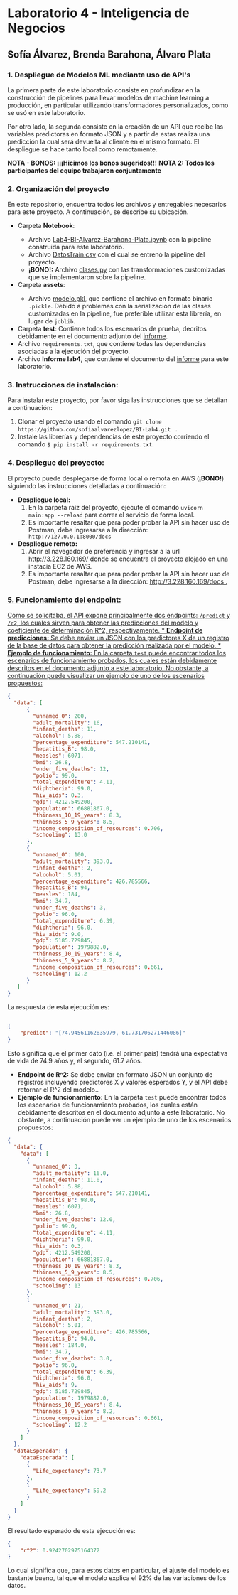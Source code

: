 # Laboratorio 4 - Inteligencia de Negocios 
## Sofía Álvarez, Brenda Barahona, Álvaro Plata

<h3>1. Despliegue de Modelos ML mediante uso de API's</h3>

La primera parte de este laboratorio consiste en profundizar en la construcción de pipelines para llevar modelos de machine learning a producción, en particular utilizando transformadores personalizados, como se usó en este laboratorio.

Por otro lado, la segunda consiste en la creación de un API que recibe las variables predictoras en formato JSON y a partir de estas realiza una predicción la cual será devuelta al cliente en el mismo formato. El despliegue se hace tanto local como remotamente.

<b>NOTA - BONOS: ¡¡¡Hicimos los bonos sugeridos!!!</b>
<b>NOTA 2: Todos los participantes del equipo trabajaron conjuntamente </b>

<h3>2. Organización del proyecto</h3>
En este repositorio, encuentra todos los archivos y entregables necesarios para este proyecto. A continuación, se describe su ubicación.
<ul>
  <li>Carpeta <b>Notebook</b>:</li>
  <ul>
      <li> Archivo <a href="https://github.com/sofiaalvarezlopez/BI-Lab4/blob/main/Notebook/Lab4-BI-Alvarez-Barahona-Plata.ipynb" target="_blank">Lab4-BI-Alvarez-Barahona-Plata.ipynb</a> con la pipeline construida para este laboratorio. </li>
      <li> Archivo <a href="https://github.com/sofiaalvarezlopez/BI-Lab4/blob/main/Notebook/DatosTrain.csv" target="_blank">DatosTrain.csv</a> con el cual se entrenó la pipeline del proyecto. </li>
      <li> <b>¡BONO!:</b> Archivo <a href="https://github.com/sofiaalvarezlopez/BI-Lab4/blob/main/Notebook/clases.py" target="_blank">clases.py</a> con las transformaciones customizadas que se implementaron sobre la pipeline. </li>
  </ul>
   <li>Carpeta <b>assets</b>:</li>
  <ul>
    <li> Archivo <a href="https://github.com/sofiaalvarezlopez/BI-Lab4/blob/main/assets/modelo.pkl">modelo.pkl</a>, que contiene el archivo en formato binario <code>.pickle</code>. Debido a problemas con la serialización de las clases customizadas en la pipeline, fue preferible utilizar esta librería, en lugar de <code>joblib</code>.
  </ul>
  <li>Carpeta <b>test</b>: Contiene todos los escenarios de prueba, decritos debidamente en el documento adjunto del <a href="https://github.com/sofiaalvarezlopez/BI-Lab4/blob/main/Informe%20lab4.docx"> informe</a>. </li>
  <li> Archivo <code>requirements.txt</code>, que contiene todas las dependencias asociadas a la ejecución del proyecto. </li>
  <li> Archivo <b>Informe lab4</b>, que contiene el documento del <a href="https://github.com/sofiaalvarezlopez/BI-Lab4/blob/main/Informe%20lab4.docx"> informe</a> para este laboratorio.
    
  </ul>
  
<h3>3. Instrucciones de instalación:</h3>
Para instalar este proyecto, por favor siga las instrucciones que se detallan a continuación:
  <ol>
  <li>Clonar el proyecto usando el comando <code>git clone https://github.com/sofiaalvarezlopez/BI-Lab4.git </code> .</li>
  <li>Instale las librerías y dependencias de este proyecto corriendo el comando <code>$ pip install -r requirements.txt</code>. </li>
  </ol>
  
<h3>4. Despliegue del proyecto:</h3>
El proyecto puede desplegarse de forma local o remota en AWS (<b>¡BONO!</b>) siguiendo las instrucciones detalladas a continuación:
  <ul>
    <li>
      <strong>Despliegue local:</strong>
      <ol>
        <li> En la carpeta raíz del proyecto, ejecute el comando <code>uvicorn main:app --reload</code> para correr el servicio de forma local.</li>
         <li>Es importante resaltar que para poder probar la API sin hacer uso de Postman, debe ingresarse a la dirección: <code> http://127.0.0.1:8000/docs </code>  </li>
      </ol>
    </li>
    <li>
      <strong>Despliegue remoto:</strong>
      <ol>
        <li>Abrir el navegador de preferencia y ingresar a la url <a href="http://3.228.160.169"  target="_blank">http://3.228.160.169/</a> donde se encuentra el proyecto alojado en una instacia EC2 de AWS.</li>
        <li>Es importante resaltar que para poder probar la API sin hacer uso de Postman, debe ingresarse a la dirección: <a href="http://3.228.160.169/docs" target="_blank"> http://3.228.160.169/docs </code>.  </li>
      </ol>
    </li>
  </ul>
  
<h3>5. Funcionamiento del endpoint:</h3>
Como se solicitaba, el API expone principalmente dos endpoints: <code>/predict</code> y <code>/r2</code>, los cuales sirven para obtener las predicciones del modelo y coeficiente de determinación R^2, respectivamente.
* <strong>Endpoint de predicciones:</strong> Se debe enviar un JSON con los predictores X de un registro de la base de datos para obtener la predicción realizada por el modelo.</li>
* <strong>Ejemplo de funcionamiento:</strong> En la carpeta <code>test</code> puede encontrar todos los escenarios de funcionamiento probados, los cuales están debidamente descritos en el documento adjunto a este laboratorio. No obstante, a continuación puede visualizar un ejemplo de uno de los escenarios propuestos:

```json
{
  "data": [
      { 
        "unnamed_0": 200,
        "adult_mortality": 16,
        "infant_deaths": 11,
        "alcohol": 5.88,
        "percentage_expenditure": 547.210141,
        "hepatitis_B": 98.0,
        "measles": 6071,
        "bmi": 26.8,
        "under_five_deaths": 12,
        "polio": 99.0,
        "total_expenditure": 4.11,
        "diphtheria": 99.0,
        "hiv_aids": 0.3,
        "gdp": 4212.549200,
        "population": 66881867.0,
        "thinness_10_19_years": 8.3,
        "thinness_5_9_years": 8.5,
        "income_composition_of_resources": 0.706,
        "schooling": 13.0
      },
      {
        "unnamed_0": 100,
        "adult_mortality": 393.0,
        "infant_deaths": 2,
        "alcohol": 5.01,
        "percentage_expenditure": 426.785566,
        "hepatitis_B": 94,
        "measles": 184,
        "bmi": 34.7,
        "under_five_deaths": 3,
        "polio": 96.0,
        "total_expenditure": 6.39,
        "diphtheria": 96.0,
        "hiv_aids": 9.0,
        "gdp": 5185.729845,
        "population": 1979882.0,
        "thinness_10_19_years": 8.4,
        "thinness_5_9_years": 8.2,
        "income_composition_of_resources": 0.661,
        "schooling": 12.2
      }
   ]
}
```

La respuesta de esta ejecución es:

```json

{
    "predict": "[74.94561162835979, 61.731706271446086]"
}

```
Esto significa que el primer dato (i.e. el primer país) tendrá una expectativa de vida de 74.9 años y, el segundo, 61.7 años.

* <strong>Endpoint de R^2:</strong> Se debe enviar en formato JSON un conjunto de registros incluyendo predictores X y valores esperados Y, y el API debe retornar el R^2 del modelo..</li>
* <strong>Ejemplo de funcionamiento:</strong> En la carpeta <code>test</code> puede encontrar todos los escenarios de funcionamiento probados, los cuales están debidamente descritos en el documento adjunto a este laboratorio. No obstante, a continuación puede ver un ejemplo de uno de los escenarios propuestos:
```json
{
  "data": {
    "data": [
      {
        "unnamed_0": 3,
        "adult_mortality": 16.0,
        "infant_deaths": 11.0,
        "alcohol": 5.88,
        "percentage_expenditure": 547.210141,
        "hepatitis_B": 98.0,
        "measles": 6071,
        "bmi": 26.8,
        "under_five_deaths": 12.0,
        "polio": 99.0,
        "total_expenditure": 4.11,
        "diphtheria": 99.0,
        "hiv_aids": 0.3,
        "gdp": 4212.549200,
        "population": 66881867.0,
        "thinness_10_19_years": 8.3,
        "thinness_5_9_years": 8.5,
        "income_composition_of_resources": 0.706,
        "schooling": 13
      },
      {
        "unnamed_0": 21,
        "adult_mortality": 393.0,
        "infant_deaths": 2,
        "alcohol": 5.01,
        "percentage_expenditure": 426.785566,
        "hepatitis_B": 94.0,
        "measles": 184.0,
        "bmi": 34.7,
        "under_five_deaths": 3.0,
        "polio": 96.0,
        "total_expenditure": 6.39,
        "diphtheria": 96.0,
        "hiv_aids": 9,
        "gdp": 5185.729845,
        "population": 1979882.0,
        "thinness_10_19_years": 8.4,
        "thinness_5_9_years": 8.2,
        "income_composition_of_resources": 0.661,
        "schooling": 12.2
      }
    ]
  },
  "dataEsperada": {
    "dataEsperada": [
      {
        "Life_expectancy": 73.7
      },
      {
        "Life_expectancy": 59.2
      }
    ]
  }
}
```
El resultado esperado de esta ejecución es:
```json
{
    "r^2": 0.9242702975164372
}
```
Lo cual significa que, para estos datos en particular, el ajuste del modelo es bastante bueno, tal que el modelo explica el 92% de las variaciones de los datos.

